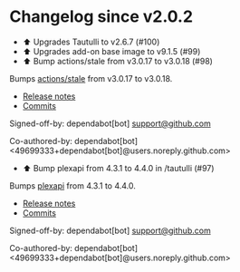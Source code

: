 # Changelog since v2.0.2
- ⬆ Upgrades Tautulli to v2.6.7 (#100) 
- ⬆ Upgrades add-on base image to v9.1.5 (#99) 
- ⬆️ Bump actions/stale from v3.0.17 to v3.0.18 (#98)

Bumps [actions/stale](https://github.com/actions/stale) from v3.0.17 to v3.0.18.
- [Release notes](https://github.com/actions/stale/releases)
- [Commits](https://github.com/actions/stale/compare/v3.0.17...3b3c3f03cd4d8e2b61e179ef744a0d20efbe90b4)

Signed-off-by: dependabot[bot] <support@github.com>

Co-authored-by: dependabot[bot] <49699333+dependabot[bot]@users.noreply.github.com> 
- ⬆️ Bump plexapi from 4.3.1 to 4.4.0 in /tautulli (#97)

Bumps [plexapi](https://github.com/pkkid/python-plexapi) from 4.3.1 to 4.4.0.
- [Release notes](https://github.com/pkkid/python-plexapi/releases)
- [Commits](https://github.com/pkkid/python-plexapi/compare/4.3.1...4.4.0)

Signed-off-by: dependabot[bot] <support@github.com>

Co-authored-by: dependabot[bot] <49699333+dependabot[bot]@users.noreply.github.com> 
